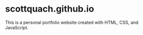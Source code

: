 # scottquach.github.io
This is a personal portfolio website created with HTML, CSS, and JavaScript.
